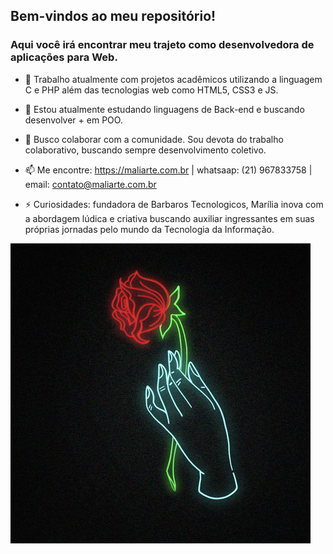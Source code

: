 ## Bem-vindos ao meu repositório!
### Aqui você irá encontrar meu trajeto como desenvolvedora de aplicações para Web.




- 🔭 Trabalho atualmente com projetos acadêmicos utilizando a linguagem C e PHP além das tecnologias web como HTML5, CSS3 e JS.
- 🌱 Estou atualmente estudando linguagens de Back-end e buscando desenvolver + em POO.
- 👯 Busco colaborar com a comunidade. Sou  devota do trabalho colaborativo, buscando sempre desenvolvimento coletivo.

- 📫 Me encontre: https://maliarte.com.br | whatsaap: (21) 967833758 | email: contato@maliarte.com.br

- ⚡ Curiosidades: fundadora de Barbaros Tecnologicos, Marília inova com a abordagem lúdica e criativa buscando auxiliar ingressantes em suas próprias jornadas pelo mundo da Tecnologia da Informação.


![](https://github.com/Maliarte/Maliarte/blob/main/flower.gif)
